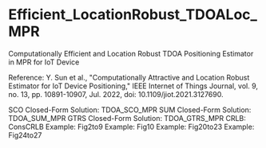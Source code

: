 # Efficient_LocationRobust_TDOALoc_MPR
Computationally Efficient and Location Robust TDOA Positioning Estimator in MPR for IoT Device

Reference:
Y. Sun et al., "Computationally Attractive and Location Robust Estimator for IoT Device Positioning," IEEE Internet of Things Journal, vol. 9, no. 13, pp. 10891-10907, Jul. 2022, doi: 10.1109/jiot.2021.3127690.

SCO Closed-Form Solution: TDOA_SCO_MPR
SUM Closed-Form Solution: TDOA_SUM_MPR
GTRS Closed-Form Solution: TDOA_GTRS_MPR
CRLB: ConsCRLB
Example: Fig2to9
Example: Fig10
Example: Fig20to23
Example: Fig24to27
